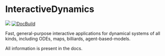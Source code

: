 # InteractiveDynamics

[![](https://img.shields.io/badge/docs-latest-blue.svg)](https://JuliaDynamics.github.io/InteractiveDynamics.jl/dev)
[![DocBuild](https://github.com/juliadynamics/InteractiveDynamics.jl/workflows/CI/badge.svg)](https://github.com/JuliaDynamics/InteractiveDynamics.jl/actions)

Fast, general-purpose interactive applications for dynamical systems of all kinds, including ODEs, maps, billiards, agent-based-models.

All information is present in the docs.
